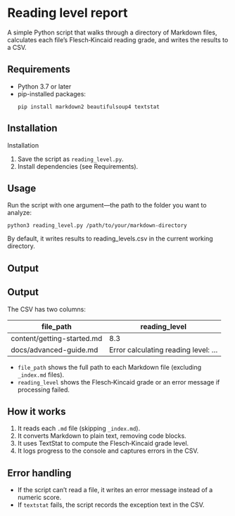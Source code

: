 # Reading level report

A simple Python script that walks through a directory of Markdown files, calculates each file’s Flesch‑Kincaid reading grade, and writes the results to a CSV.

## Requirements

- Python 3.7 or later  
- pip-installed packages:
  ```shell
  pip install markdown2 beautifulsoup4 textstat
  ```

## Installation

Installation

1. Save the script as `reading_level.py`.
2. Install dependencies (see Requirements).

## Usage

Run the script with one argument—the path to the folder you want to analyze:

```shell
python3 reading_level.py /path/to/your/markdown-directory
```

By default, it writes results to reading_levels.csv in the current working directory.

## Output

## Output

The CSV has two columns:

| file_path                   | reading_level                       |
|-----------------------------|-------------------------------------|
| content/getting-started.md  | 8.3                                 |
| docs/advanced-guide.md      | Error calculating reading level: …   |

- `file_path` shows the full path to each Markdown file (excluding `_index.md` files).  
- `reading_level` shows the Flesch‑Kincaid grade or an error message if processing failed.

## How it works

1. It reads each `.md` file (skipping `_index.md`).  
2. It converts Markdown to plain text, removing code blocks.  
3. It uses TextStat to compute the Flesch‑Kincaid grade level.  
4. It logs progress to the console and captures errors in the CSV.

## Error handling

- If the script can’t read a file, it writes an error message instead of a numeric score.  
- If `textstat` fails, the script records the exception text in the CSV.